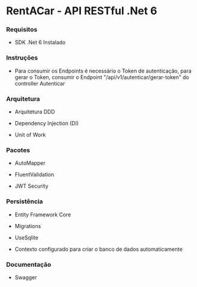 # RentACar - API RESTful .Net 6

### Requisitos

* SDK .Net 6 Instalado

### Instruções

* Para consumir os Endpoints é necessário o Token de autenticação, para gerar o Token, consumir o Endpoint "/api/v1/autenticar/gerar-token" do controller Autenticar

### Arquitetura

* Arquitetura DDD

* Dependency Injection (DI)

* Unit of Work

### Pacotes

* AutoMapper

* FluentValidation

* JWT Security

### Persistência

* Entity Framework Core

* Migrations

* UseSqlite

* Contexto configurado para criar o banco de dados automaticamente

### Documentação

* Swagger
